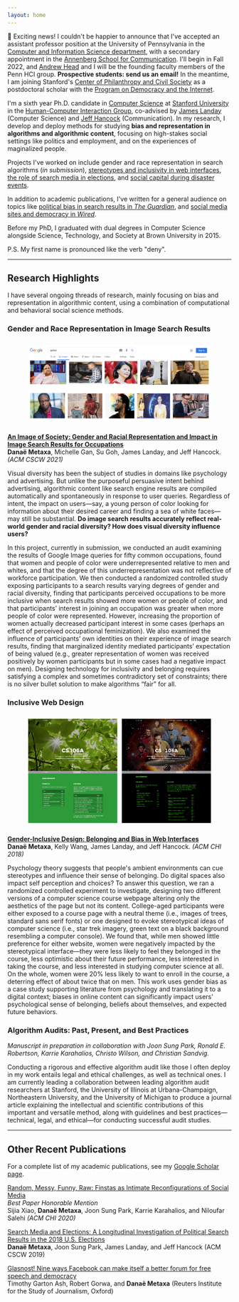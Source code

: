 ```yaml
---
layout: home
---
```


🎉 Exciting news! I couldn't be happier to announce that I've accepted an assistant professor position at the University of Pennsylvania in the [Computer and Information Science department][penncis], with a secondary appointment in the [Annenberg School for Communication][pennasc]. I'll begin in Fall 2022, and [Andrew Head][amh] and I will be the founding faculty members of the Penn HCI group. **Prospective students: send us an email!** In the meantime, I am joining Stanford's [Center of Philanthropy and Civil Society][pacs] as a postdoctoral scholar with the [Program on Democracy and the Internet][pdi]. 

I'm a sixth year Ph.D. candidate in [Computer Science][cs] at [Stanford University][stanford] in the [Human-Computer Interaction Group][hci], co-advised by [James Landay][landay] (Computer Science) and [Jeff Hancock][hancock] (Communication). In my research, I develop and deploy methods for studying **bias and representation in algorithms and algorithmic content**, focusing on high-stakes social settings like politics and employment, and on the experiences of maginalized people. 

[cs]: http://www-cs.stanford.edu/
[stanford]: https://www.stanford.edu/
[hci]:http://hci.stanford.edu/
[hancock]: https://comm.stanford.edu/faculty-hancock/
[landay]: https://profiles.stanford.edu/james-landay
[penncis]: https://www.cis.upenn.edu
[pennasc]: https://www.asc.upenn.edu
[pacs]: https://pacscenter.stanford.edu
[pdi]: https://pacscenter.stanford.edu/research/program-on-democracy-and-the-internet/
[amh]: http://andrewhead.info

Projects I've worked on include gender and race representation in search algorithms (_in submission_), [stereotypes and inclusivity in web interfaces][gender-inclusive], [the role of search media in elections][search media], and [social capital during disaster events][disasters].

[search media]: https://dl.acm.org/doi/abs/10.1145/3359231
[disasters]: https://dl.acm.org/citation.cfm?id=3274391
[gender-inclusive]: https://dl.acm.org/citation.cfm?id=3173574.3174188

In addition to academic publications, I've written for a general audience on topics like [political bias in search results in _The Guardian_][guardian], and [social media sites and democracy in _Wired_][wired]. 

[wired]: https://www.wired.co.uk/article/how-to-fix-facebook
[guardian]:https://www.theguardian.com/commentisfree/2018/sep/06/google-search-results-rigged-news-donald-trump

Before my PhD, I graduated with dual degrees in Computer Science alongside Science, Technology, and Society at Brown University in 2015. 

P.S. My first name is pronounced like the verb "deny". 

---

## Research Highlights 

I have several ongoing threads of research, mainly focusing on bias and representation in algorithmic content, using a combination of computational and behavioral social science methods. 

### Gender and Race Representation in Image Search Results

<center style="padding: 10px;">
<img src="media/author_race_P.png"
     alt="Search results for the query 'author' with most images of people of color."
     style="max-width: 85%;" />
</center>

**[An Image of Society: Gender and Racial Representation and Impact in Image Search Results for Occupations][image society]**\
**Danaë Metaxa**, Michelle Gan, Su Goh, James Landay, and Jeff Hancock. _(ACM CSCW 2021)_

Visual diversity has been the subject of studies in domains like psychology and advertising. But unlike the purposeful persuasive intent behind advertising, algorithmic content like search engine results are compiled automatically and spontaneously in response to user queries. Regardless of intent, the impact on users—say, a young person of color looking for information about their desired career and finding a sea of white faces—may still be substantial. **Do image search results accurately reflect real-world gender and racial diversity? How does visual diversity influence users?**

In this project, currently in submission, we conducted an audit examining the results of Google Image queries for fifty common occupations, found that women and people of color were underrepresented relative to men and whites, and that the degree of this underrepresentation was not reflective of workforce participation. We then conducted a randomized controlled study exposing participants to a search results varying degrees of gender and racial diversity, finding that participants perceived occupations to be more inclusive when search results showed more women or people of color, and that participants’ interest in joining an occupation was greater when more people of color were represented. However, increasing the proportion of women actually decreased participant interest in some cases (perhaps an effect of perceived occupational feminization). We also examined the influence of participants’ own identities on their experience of image search results, finding that marginalized identity mediated participants’ expectation of being valued (e.g., greater representation of women was received positively by women participants but in some cases had a negative impact on men). Designing technology for inclusivity and belonging requires satisfying a complex and sometimes contradictory set of constraints; there is no silver bullet solution to make algorithms “fair” for all.

[image society]: http://metaxa.net/content/papers/ImageSociety_2020.pdf

### Inclusive Web Design

<center style="padding: 10px;">
<img src="media/ambientbelonging_stimuli.png"
     alt="Two versions of an introductory course webpage"
     style="max-width: 85%;" />
</center>

**[Gender-Inclusive Design: Belonging and Bias in Web Interfaces][ambient belonging]**\
**Danaë Metaxa**, Kelly Wang, James Landay, and Jeff Hancock. _(ACM CHI 2018)_

Psychology theory suggests that people's ambient environments can cue stereotypes and influence their sense of belonging. Do digital spaces also impact self perception and choices? To answer this question, we ran a randomized controlled experiment to investigate, designing two different versions of a computer science course webpage altering only the aesthetics of the page but not its content. College-aged participants were either exposed to a course page with a neutral theme (i.e., images of trees, standard sans serif fonts) or one designed to evoke stereotypical ideas of computer science (i.e., star trek imagery, green text on a black background resembling a computer console). We found that, while men showed little preference for either website, women were negatively impacted by the stereotypical interface—they were less likely to feel they belonged in the course, less optimistic about their future performance, less interested in taking the course, and less interested in studying computer science at all. On the whole, women were 20% less likely to want to enroll in the course, a deterring effect of about twice that on men. This work uses gender bias as a case study supporting literature from psychology and translating it to a digital context; biases in online content can significantly impact users’ psychological sense of belonging, beliefs about themselves, and expected future behaviors. 

[ambient belonging]: http://metaxa.net/content/papers/InclusiveDesign_CHI18.pdf

### Algorithm Audits: Past, Present, and Best Practices

_Manuscript in preparation in collaboration with Joon Sung Park, Ronald E. Robertson, Karrie Karahalios, Christo Wilson, and Christian Sandvig._

Conducting a rigorous and effective algorithm audit like those I often deploy in my work entails legal and ethical challenges, as well as technical ones. I am currently leading a collaboration between leading algorithm audit researchers at Stanford, the University of Illinois at Urbana-Champaign, Northeastern University, and the University of Michigan to produce a journal article explaining the intellectual and scientific contributions of this important and versatile method, along with guidelines and best practices—technical, legal, and ethical—for conducting successful audit studies.

---

## Other Recent Publications
For a complete list of my academic publications, see my [Google Scholar page][scholar].

[scholar]: https://scholar.google.com/citations?user=6pA2wn4AAAAJ

[Random, Messy, Funny, Raw: Finstas as Intimate Reconfigurations of Social Media][finsta]\
_Best Paper Honorable Mention_\
Sijia Xiao, **Danaë Metaxa**, Joon Sung Park, Karrie Karahalios, and Niloufar Salehi _(ACM CHI 2020)_

[Search Media and Elections: A Longitudinal Investigation of Political Search Results in the 2018 U.S. Elections][search media]\
**Danaë Metaxa**, Joon Sung Park, James Landay, and Jeff Hancock (ACM CSCW 2019)

[Glasnost! Nine ways Facebook can make itself a better forum for free speech and democracy][glasnost]\
Timothy Garton Ash, Robert Gorwa, and **Danaë Metaxa** (Reuters Institute for the Study of Journalism, Oxford)

[glasnost]: https://reutersinstitute.politics.ox.ac.uk/our-research/glasnost-nine-ways-facebook-can-make-itself-better-forum-free-speech-and-democracy
[finsta]: https://dl.acm.org/doi/fullHtml/10.1145/3313831.3376424	